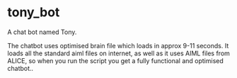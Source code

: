 # tony_bot
A chat bot named Tony. 

The chatbot uses optimised brain file which loads in approx 9-11 seconds. It loads all the standard aiml files on internet, as well as it uses AIML files from ALICE, so when you run the script you get a fully functional and optimised chatbot..
